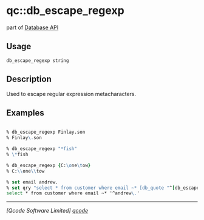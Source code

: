 qc::db_escape_regexp
====================

part of [Database API](../qc/wiki/DatabaseApi)

Usage
-----
`db_escape_regexp string`

Description
-----------
Used to escape regular expression metacharacters.

Examples
--------
```tcl

% db_escape_regexp Finlay.son
% Finlay\.son

% db_escape_regexp "*fish"
% \*fish

% db_escape_regexp {C:\one\tow}
% C:\\one\\tow

% set email andrew.
% set qry "select * from customer where email ~* [db_quote "^[db_escape_regexp $email]"]"
select * from customer where email ~* '^andrew\.'

```

----------------------------------
*[Qcode Software Limited] [qcode]*

[qcode]: http://www.qcode.co.uk "Qcode Software"